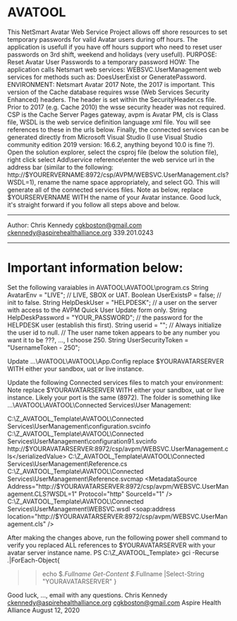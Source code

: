 # AVATOOL
This NetSmart Avatar Web Service Project allows off shore resources to set temporary passwords for valid Avatar users during off hours.
The application is usefull if you have off hours support who need to reset user passwords on 3rd shift, weekend and holidays (very usefull).
PURPOSE: Reset Avatar User Passwords to a temporary password
HOW: The application calls Netsmart web services: WEBSVC.UserManagement web services for methods such as: DoesUserExist or GeneratePassword.
ENVIRONMENT: Netsmart Avatar 2017
Note, the 2017 is important.  This version of the Cache database requires wsse (Web Services Security Enhanced) headers.  The header is set within the SecurityHeader.cs file.
Prior to 2017 (e.g. Cache 2010) the wsse security header was not required.  CSP is the Cache Server Pages gateway, avpm is Avatar PM, cls is Class file, WSDL is the web 
service definition language xml file.  You will see references to these in the urls below.
Finally, the connected services can be generated directly from Microsoft Visual Studio (I use Visual Studio community edition 2019 version: 16.6.2, anything beyond 10.0 is fine ?). 
Open the solution explorer, select the csproj file (below the solution file), right click select Add\service reference\enter the web service url in the address bar 
(similar to the following: http://$YOURERVERNAME:8972/csp/AVPM/WEBSVC.UserManagement.cls?WSDL=1), rename the name space appropriately, and select GO.  This will 
generate all of the connected services files.  Note as below, replace $YOURSERVERNAME WITH the name of your Avatar instance.
Good luck, it's straight forward if you follow all steps above and below.
________________________________________________________
Author: Chris Kennedy
cgkboston@gmail.com
ckennedy@aspirehealthalliance.org
339.201.0243
________________________________________________________
Important information below:
========================================================

Set the following varaiables in AVATOOL\AVATOOL\program.cs
String AvatarEnv = "LIVE";  // LIVE, SBOX or UAT.
Boolean UserExistsP = false; // init to false.
String HelpDeskUser = "HELPDESK"; // a user on the server with access to the AVPM Quick User Update form only.
String HelpDeskPassword = "YOUR_PASSWORD"; // the password for the HELPDESK user (establish this first).
String userid = ""; // Always initialize the user id to null.
// The user name token appears to be any number you want it to be ???, ..., I choose 250.
String UserSecurityToken = "UsernameToken - 250";

Update ...\AVATOOL\AVATOOL\App.Config replace $YOURAVATARSERVER WITH either your sandbox, uat or live instance.

Update the following Connected services files to match your environment:
Note replace $YOURAVATARSERVER WITH either your sandbox, uat or live instance.
Likely your port is the same (8972).
The folder is something like ...\AVATOOL\AVATOOL\Connected Services\User Management:

C:\Z_AVATOOL_Template\AVATOOL\Connected Services\UserManagement\configuration.svcinfo
    <endpoint normalizedDigest="&lt;?xml version=&quot;1.0&quot; encoding=&quot;utf-16&quot;?&gt;&lt;Data 
address=&quot;http://$YOURAVATARSERVER:8972/csp/avpm/WEBSVC.UserManagement.cls&quot; binding=&quot;basicHttpBinding&quot;
	bindingConfiguration=&quot;WebServicesSoap&quot; contract=&quot;UserManagement.WebServicesSoap&quot; 
	name=&quot;WebServicesSoap&quot; /&gt;" digest="&lt;?xml version=&quot;1.0&quot; encoding=&quot;utf-16&quot;?&gt;&lt;Data
address=&quot;http://MyAvatar:8972/csp/avpm/WEBSVC.UserManagement.cls&quot; binding=&quot;basicHttpBinding&quot; 
	bindingConfiguration=&quot;WebServicesSoap&quot; contract=&quot;UserManagement.WebServicesSoap&quot;
	name=&quot;WebServicesSoap&quot; /&gt;" contractName="UserManagement.WebServicesSoap" name="WebServicesSoap" />
C:\Z_AVATOOL_Template\AVATOOL\Connected Services\UserManagement\configuration91.svcinfo
    <endpoint name="WebServicesSoap" contract="UserManagement.WebServicesSoap" bindingType="basicHttpBinding" 
	address="http://$YOURAVATARSERVER:8972/csp/avpm/WEBSVC.UserManagement.cls" bindingConfiguration="WebServicesSoap">
          <serializedValue>http://$YOURAVATARSERVER:8972/csp/avpm/WEBSVC.UserManagement.cls</serializedValue>
C:\Z_AVATOOL_Template\AVATOOL\Connected Services\UserManagement\Reference.cs
C:\Z_AVATOOL_Template\AVATOOL\Connected Services\UserManagement\Reference.svcmap
    <MetadataSource Address="http://$YOURAVATARSERVER:8972/csp/avpm/WEBSVC.UserManagement.CLS?WSDL=1" Protocol="http" SourceId="1" />
    <MetadataFile FileName="WEBSVC.wsdl" MetadataType="Wsdl" ID="337193fe-25fd-4857-93cd-27b97a9bd861" SourceId="1" 
	SourceUrl="http://$YOURAVATARSERVER:8972/csp/avpm/WEBSVC.UserManagement.CLS?WSDL=1" />
C:\Z_AVATOOL_Template\AVATOOL\Connected Services\UserManagement\WEBSVC.wsdl
      <soap:address location="http://$YOURAVATARSERVER:8972/csp/avpm/WEBSVC.UserManagement.cls" />

After making the changes above, run the following power shell command to verify you replaced ALL references to 
$YOURAVATARSERVER with your avatar server instance name.
PS C:\Z_AVATOOL_Template> gci -Recurse *.*|ForEach-Object{
>> echo $_.Fullname
>> Get-Content $_.Fullname |Select-String "YOURAVATARSERVER"
>> }

Good luck, ..., email with any questions.
Chris Kennedy
ckennedy@aspirehealthalliance.org
cgkboston@gmail.com
Aspire Health Alliance
August 12, 2020

